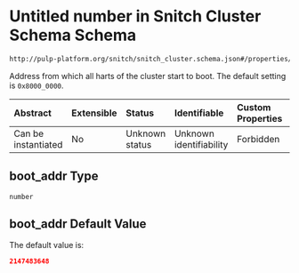 # Untitled number in Snitch Cluster Schema Schema

```txt
http://pulp-platform.org/snitch/snitch_cluster.schema.json#/properties/boot_addr
```

Address from which all harts of the cluster start to boot. The default setting is `0x8000_0000`.

| Abstract            | Extensible | Status         | Identifiable            | Custom Properties | Additional Properties | Access Restrictions | Defined In                                                                       |
| :------------------ | :--------- | :------------- | :---------------------- | :---------------- | :-------------------- | :------------------ | :------------------------------------------------------------------------------- |
| Can be instantiated | No         | Unknown status | Unknown identifiability | Forbidden         | Allowed               | none                | [snitch_cluster.schema.json*](snitch_cluster.schema.json "open original schema") |

## boot_addr Type

`number`

## boot_addr Default Value

The default value is:

```json
2147483648
```
